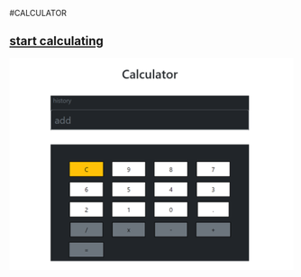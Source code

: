 #CALCULATOR

## [start calculating](https://calculator-js-pro.netlify.app/)
![](https://raw.githubusercontent.com/ceyhunresulov/js-calculator/34ba53d0a1dc14e8a642be6592e886024ce681cc/img/calc.png)
